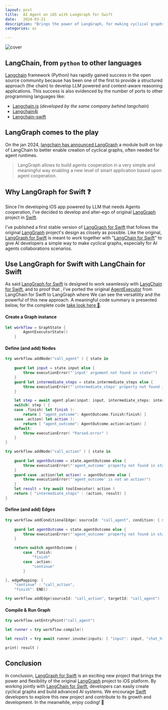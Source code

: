 ```yaml
---
layout: post
title:  AI Agent on iOS with LangGraph for Swift
date:   2024-03-21
description: "Brings the power of LangGraph, for making cyclical graphs, to the Swift language. "
categories: ai

---
```

![cover](../../../../assets/langgraph-swift/langgraph-swift-cover.png)
<br>


##  LangChain, from `python` to other languages  

[Langchain] framework (Python) has rapidly gained success in the open source community because has been one of the first to provide a structured approach (the chain) to develop LLM powered and context-aware reasoning applications. This success is also evidenced by the number of ports to other programming languages like: 

* [Langchain.js] (_developed by the same company behind langchain_) 
* [Langchain4j]
* [Langchain-swift]  


## LangGraph comes to the play 

On the jan 2024, [langchain has announced LangGraph][langgraph.blog] a module built on top of LangChain to better enable creation of cyclical graphs, often needed for agent runtimes.  
> LangGraph allows to build agents cooperation in a very simple and meaningful way enabling a new level of smart application based upon agent cooperation. 

## Why LangGraph for Swift ❓

Since I’m developing iOS app powered by LLM that needs Agents cooperation, I’ve decided to develop and alter-ego of original [LangGraph]  project in [Swift].

I've published a first stable version of [LangGraph for Swift][langgraph.swift] that follows the original [LangGraph] project's design as closely as possible. Like the original, [LangGraph for Swift][langgraph.swift] is meant to work together with "[LangChain for Swift][Langchain-swift]" to give AI developers a simple way to make cyclical graphs, especially for AI agents collaborations scenarios.  

 
## Use LangGraph for Swift with LangChain for Swift 

As said [LangGraph for Swift][langgraph.swift] is designed to work seamlessly with [LangChain for Swift][Langchain-swift], and to proof that , I’ve ported the original [AgentExecutor] from LangChain for Swift to LangGraph where We can see the versatility and the powerful of this new approach. A meaningful code summary is presented below, for the complete code [take look here 👀][AgentExecutor.new]. 

#### Create a Graph instance

```swift
let workflow = GraphState {
        AgentExecutorState()
    }
```

#### Define (and add) Nodes

```swift
try workflow.addNode("call_agent" ) { state in
    
    guard let input = state.input else {
        throw executionError("'input' argument not found in state!")
    }
    guard let intermediate_steps = state.intermediate_steps else {
        throw executionError("'intermediate_steps' property not found in state!")
    }

    let step = await agent.plan(input: input, intermediate_steps: intermediate_steps)
    switch( step ) {
    case .finish( let finish ):
        return [ "agent_outcome": AgentOutcome.finish(finish) ]
    case .action( let action ):
        return [ "agent_outcome": AgentOutcome.action(action) ]
    default:
        throw executionError( "Parsed.error" )
    }
}

try workflow.addNode("call_action" ) { state in
    
    guard let agentOutcome = state.agentOutcome else {
        throw executionError("'agent_outcome' property not found in state!")
    }
    guard case .action(let action) = agentOutcome else {
        throw executionError("'agent_outcome' is not an action!")
    }
    let result = try await toolExecutor( action )
    return [ "intermediate_steps" : (action, result) ]
}
```

#### Define (and add) Edges

```swift
try workflow.addConditionalEdge( sourceId: "call_agent", condition: { state in
    
    guard let agentOutcome = state.agentOutcome else {
        throw executionError("'agent_outcome' property not found in state!")
    }

    return switch agentOutcome {
        case .finish:
            "finish"
        case .action:
            "continue"
        }

}, edgeMapping: [
    "continue" : "call_action",
    "finish": END])

try workflow.addEdge(sourceId: "call_action", targetId: "call_agent")

```

#### Compile & Run Graph

```swift
try workflow.setEntryPoint("call_agent")

let runner = try workflow.compile()

let result = try await runner.invoke(inputs: [ "input": input, "chat_history": [] ])

print( result )
```

## Conclusion 

In conclusion, [LangGraph for Swift][langgraph.swift] is an exciting new project that brings the power and flexibility of the original [LangGraph] project to iOS platform. By working jointly with [LangChain for Swift][Langchain-swift], developers can easily create cyclical graphs and build advanced AI systems. We encourage [Swift] developers to explore this new project and contribute to its growth and development. In the meanwhile, enjoy coding! 👋 

[AgentExecutor.new]: https://github.com/bsorrentino/LangGraph-Swift/blob/main/LangChainDemo/LangChainDemo/AgentExecutor.swift
[AgentExecutor]: https://github.com/buhe/langchain-swift/blob/main/Sources/LangChain/agents/Agent.swift
[langgraph.swift]: https://github.com/bsorrentino/LangGraph-Swift
[Swift]: https://www.swift.org
[LangGraph]: https://python.langchain.com/docs/langgraph 
[langgraph.blog]: https://blog.langchain.dev/langgraph/
[langchain]: https://python.langchain.com/docs/get_started/introduction
[langchain.js]: https://js.langchain.com/docs/get_started/introduction
[Langchain4j]: https://github.com/langchain4j
[Langchain-swift]: https://github.com/buhe/langchain-swift